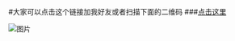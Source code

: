 #大家可以点击这个链接加我好友或者扫描下面的二维码
###[点击这里](http://www.baidu.com)

![图片](https://ss0.bdstatic.com/70cFuHSh_Q1YnxGkpoWK1HF6hhy/it/u=1906469856,4113625838&fm=26&gp=0.jpg)
